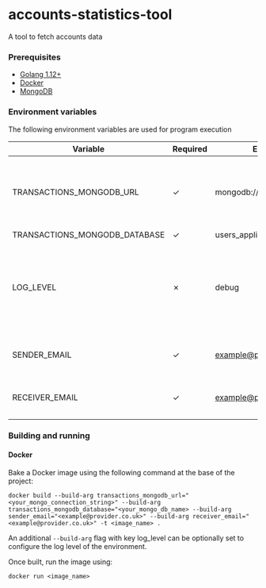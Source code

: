 # accounts-statistics-tool

A tool to fetch accounts data

### Prerequisites
- [Golang 1.12+](https://golang.org/dl/)
- [Docker](https://docs.docker.com/get-docker/)
- [MongoDB](https://www.mongodb.com/try/download)

### Environment variables
The following environment variables are used for program execution

Variable                      |Required  |Example                    |Default |Notes
------------------------------|----------|---------------------------|--------|---------------------------------------------------------------------------------------------------------------------------------------------------------------------
TRANSACTIONS_MONGODB_URL      | &#x2713; | mongodb://localhost:27017/|        | This variable must follow the standardised [MongoDB connection string format](https://docs.mongodb.com/manual/reference/connection-string/)
TRANSACTIONS_MONGODB_DATABASE | &#x2713; | users_application         |        |
LOG_LEVEL                     | &#x2717; | debug                     | info   | A lower case representation of the standard log level enumerations. Possible values can be found [here](https://github.com/sirupsen/logrus/blob/master/logrus.go#L25)
SENDER_EMAIL                  | &#x2713; | example@provider.co.uk    |        | This variable must be on the AWS authorised list
RECEIVER_EMAIL                | &#x2713; | example@provider.co.uk    |        | This variable must be on the AWS authorised list

### Building and running

#### Docker
Bake a Docker image using the following command at the base of the project:

```
docker build --build-arg transactions_mongodb_url="<your_mongo_connection_string>" --build-arg transactions_mongodb_database="<your_mongo_db_name> --build-arg sender_email="<example@provider.co.uk>" --build-arg receiver_email="<example@provider.co.uk>" -t <image_name> .
```

An additional `--build-arg` flag with key log_level can be optionally set to configure the log level of the environment.

Once built, run the image using:

```
docker run <image_name>
```

